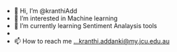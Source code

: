 - 👋 Hi, I’m @kranthiAdd
- 👀 I’m interested in Machine learning
- 🌱 I’m currently learning Sentiment Analaysis tools
-
- 📫 How to reach me ...kranthi.addanki@my.jcu.edu.au

<!---
kranthiAdd/kranthiAdd is a ✨ special ✨ repository because its `README.md` (this file) appears on your GitHub profile.
You can click the Preview link to take a look at your changes.
--->
